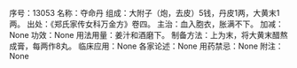 序号：13053
名称：夺命丹
组成：大附子（炮，去皮）5钱，丹皮1两，大黄末1两。
出处：《郑氏家传女科万金方》卷四。
主治：血入胞衣，胀满不下。
加减：None
功效：None
用法用量：姜汁和酒磨下。
制备方法：上为末，将大黄末醋熬成膏，每两作8丸。
临床应用：None
各家论述：None
用药禁忌：None
附注：None
